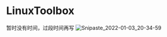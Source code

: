 # LinuxToolbox
暂时没有时间，过段时间再写
![Snipaste_2022-01-03_20-34-59](https://user-images.githubusercontent.com/59786070/147934812-e2ca9df3-240b-49b5-b97b-b5f929679e63.png)
